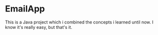 # EmailApp

This is a Java project which i combined the concepts i learned until now. I know it's really easy, but that's it.
